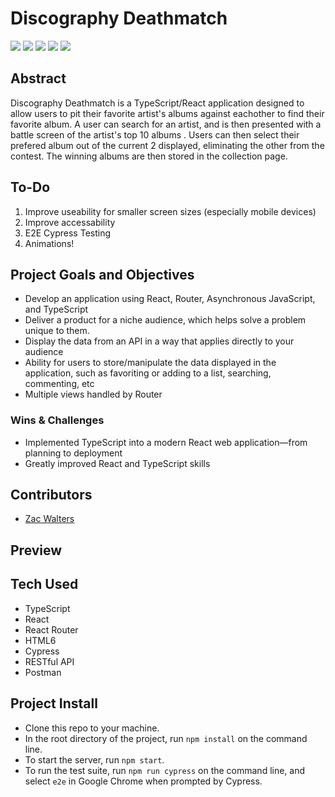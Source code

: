 # Discography Deathmatch

<p align="left">
  <img src="https://img.shields.io/badge/TypeScript-007ACC?style=for-the-badge&logo=typescript&logoColor=white" />
  <img src="https://img.shields.io/badge/React-20232A?style=for-the-badge&logo=react&logoColor=61DAFB" />
  <img src="https://img.shields.io/badge/React_Router-CA4245?style=for-the-badge&logo=react-router&logoColor=white" />
  <img src="https://img.shields.io/badge/Cypress.io-6e3596?style=for-the-badge" />
  <img src="https://img.shields.io/badge/HTML5-E34F26?style=for-the-badge&logo=html5&logoColor=white" />
</p>

## Abstract

Discography Deathmatch is a TypeScript/React application designed to allow users to pit their favorite artist's albums against eachother to find their favorite album. A user can search for an artist, and is then presented with a battle screen of the artist's top 10 albums . Users can then select their prefered album out of the current 2 displayed, eliminating the other from the contest. The winning albums are then stored in the collection page.

## To-Do
1. Improve useability for smaller screen sizes (especially mobile devices)
2. Improve accessability
3. E2E Cypress Testing
4. Animations!

## Project Goals and Objectives
- Develop an application using React, Router, Asynchronous JavaScript, and TypeScript
- Deliver a product for a niche audience, which helps solve a problem unique to them.
- Display the data from an API in a way that applies directly to your audience
- Ability for users to store/manipulate the data displayed in the application, such as favoriting or adding to a list, searching, commenting, etc
- Multiple views handled by Router
  
### Wins & Challenges

- Implemented TypeScript into a modern React web application—from planning to deployment
- Greatly improved React and TypeScript skills

## Contributors

- [Zac Walters](https://github.com/zacwalters4)

## Preview


## Tech Used

- TypeScript
- React
- React Router
- HTML6
- Cypress
- RESTful API
- Postman

## Project Install
  - Clone this repo to your machine.
  - In the root directory of the project, run `npm install` on the command line.
  - To start the server, run `npm start`.
  - To run the test suite, run `npm run cypress` on the command line, and select `e2e` in Google Chrome when prompted by Cypress.
